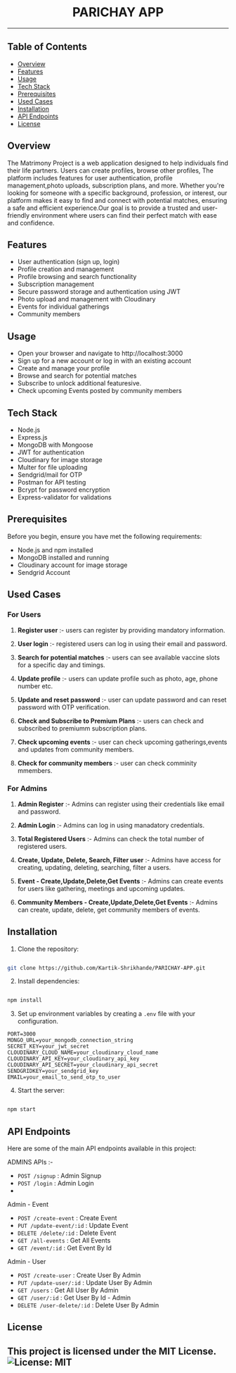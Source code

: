 <h1 align="center">PARICHAY APP</h1>

<p align="center">
</p>

---
## Table of Contents
- [Overview](#overview)
- [Features](#Features)
- [Usage](#Usage)
- [Tech Stack](#Tech-Stack)
- [Prerequisites](#Prerequisites)
- [Used Cases](#Used-Cases)
- [Installation](#Installation)
- [API Endpoints](#api-endpoints)
- [License](#License)


## Overview

The Matrimony Project is a web application designed to help individuals find their life partners. Users can create profiles, browse other profiles, The platform includes features for user authentication, profile management,photo uploads, subscription plans, and more. Whether you're looking for someone with a specific background, profession, or interest, our platform makes it easy to find and connect with potential matches, ensuring a safe and efficient experience.Our goal is to provide a trusted and user-friendly environment where users can find their perfect match with ease and confidence.


## Features

- User authentication (sign up, login)
- Profile creation and management
- Profile browsing and search functionality
- Subscription management
- Secure password storage and authentication using JWT
- Photo upload and management with Cloudinary
- Events for individual gatherings
- Community members



## Usage

- Open your browser and navigate to http://localhost:3000
- Sign up for a new account or log in with an existing account
- Create and manage your profile
- Browse and search for potential matches
- Subscribe to unlock additional featuresive.
- Check upcoming Events posted by community members


## Tech Stack
- Node.js
- Express.js
- MongoDB with Mongoose
- JWT for authentication
- Cloudinary for image storage
- Multer for file uploading
- Sendgrid/mail for OTP 
- Postman for API testing
- Bcrypt for password encryption
- Express-validator for validations



## Prerequisites
Before you begin, ensure you have met the following requirements:

- Node.js and npm installed
- MongoDB installed and running
- Cloudinary account for image storage
- Sendgrid Account


## Used Cases

### For Users

1. **Register user**  :-  users can register by providing mandatory information.

3. **User login**  :-  registered users can log in using their email and password. 

5. **Search for potential matches**  :-  users can see available vaccine slots for a specific day and timings.

6. **Update profile**  :-  users can update profile such as photo, age, phone number etc.

7. **Update and reset password**  :-  user can update password and can reset password with OTP verification. 

8. **Check and Subscribe to Premium Plans**  :-  users can check and subscribed to premiumm subscription plans.

9. **Check upcoming events**  :-  user can check upcoming gatherings,events and updates from community members.

10. **Check for community members** :-  user can check comminity mmembers.



### For Admins

1. **Admin Register**  :-  Admins can register using their credentials like email and password.
   
2. **Admin Login**  :-  Admins can log in using manadatory credentials.

3. **Total Registered Users**  :-  Admins can check the total number of registered users.

4. **Create, Update, Delete, Search, Filter user**  :-  Admins have access for creating, updating, deleting, searching, filter a users.

5. **Event - Create,Update,Delete,Get Events**  :-  Admins can create events for users like gathering, meetings and upcoming updates.

6. **Community Members - Create,Update,Delete,Get Events**  :-  Admins can create, update, delete, get community members of events.

   


## Installation

1. Clone the repository:



```bash

git clone https://github.com/Kartik-Shrikhande/PARICHAY-APP.git
```



2. Install dependencies:



```bash

npm install

```



3. Set up environment variables by creating a `.env` file with your configuration.

```
PORT=3000
MONGO_URL=your_mongodb_connection_string
SECRET_KEY=your_jwt_secret
CLOUDINARY_CLOUD_NAME=your_cloudinary_cloud_name
CLOUDINARY_API_KEY=your_cloudinary_api_key
CLOUDINARY_API_SECRET=your_cloudinary_api_secret
SENDGRIDKEY=your_sendgrid_key
EMAIL=your_email_to_send_otp_to_user

```


4. Start the server:



```bash

npm start

```



## API Endpoints 

Here are some of the main API endpoints available in this project:

ADMINS APIs :-
- `POST /signup` : Admin Signup
- `POST /login` : Admin Login
- 
 Admin - Event 
- `POST /create-event` : Create Event
- `PUT /update-event/:id` : Update Event 
- `DELETE /delete/:id` : Delete Event
- `GET /all-events` : Get All Events
- `GET /event/:id` : Get Event By Id

Admin - User
- `POST /create-user` : Create User By Admin
- `PUT /update-user/:id` : Update User By Admin
- `GET /users` : Get All User By Admin
- `GET /user/:id` : Get User By Id - Admin
- `DELETE /user-delete/:id` : Delete User By Admin

## License

This project is licensed under the MIT License. ![License: MIT](https://img.shields.io/badge/License-MIT-yellow.svg)
---
